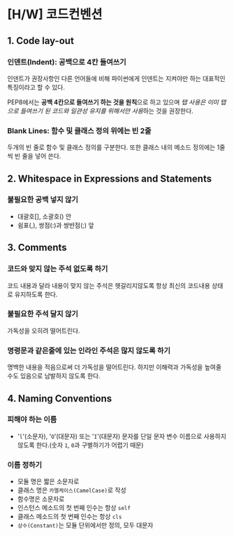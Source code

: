 # [H/W] 코드컨벤션

## 1. Code lay-out

### 인덴트(Indent): 공백으로 4칸 들여쓰기

인덴트가 권장사항인 다른 언어들에 비해 파이썬에게 인덴트는 지켜야만 하는 대표적인 특징이라고 할 수 있다.

PEP8에서는 **공백 4칸으로 들여쓰기 하는 것을 원칙**으로 하고 있으며 *탭 사용은 이미 탭으로 들여쓰기 된 코드와 일관성 유지를 위해서만 사용*하는 것을 권장한다.

### Blank Lines: 함수 및 클래스 정의 위에는 빈 2줄

두개의 빈 줄로 함수 및 클래스 정의를 구분한다. 또한 클래스 내의 메소드 정의에는 1줄씩 빈 줄을 넣어 쓴다.

## 2. Whitespace in Expressions and Statements

### 불필요한 공백 넣지 않기

- 대괄호[], 소괄호() 안
- 쉼표(,), 쌍점(:)과 쌍반점(;) 앞

## 3. Comments

### 코드와 맞지 않는 주석 없도록 하기

코드 내용과 달라 내용이 맞지 않는 주석은 헷갈리지않도록 항상 최신의 코드내용 상태로 유지하도록 한다.

### 불필요한 주석 달지 않기

가독성을 오히려 떨어트린다.

### 명령문과 같은줄에 있는 인라인 주석은 많지 않도록 하기

명백한 내용을 적음으로써 더 가독성을 떨어트린다. 하지만 이해력과 가독성을 높여줄 수도 있음으로 남발하지 않도록 한다.

## 4. Naming Conventions

### 피해야 하는 이름

- '`l`'(소문자), '`O`'(대문자) 또는 '`I`'(대문자) 문자를 단일 문자 변수 이름으로 사용하지 않도록 한다.(숫자 `1`, `0`과 구별하기가 어렵기 때문)

### 이름 정하기

- 모듈 명은 짧은 소문자로
- 클래스 명은 `카멜케이스(CamelCase)`로 작성
- 함수명은 소문자로
- 인스턴스 메소드의 첫 번째 인수는 항상 `self`
- 클래스 메소드의 첫 번째 인수는 항상 `cls`
- `상수(Constant)`는 모듈 단위에서만 정의, 모두 대문자